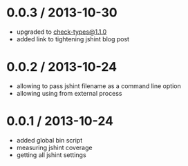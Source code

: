 
0.0.3 / 2013-10-30
==================

  * upgraded to check-types@1.1.0
  * added link to tightening jshint blog post

0.0.2 / 2013-10-24
==================

  * allowing to pass jshint filename as a command line option
  * allowing using from external process

0.0.1 / 2013-10-24
==================

  * added global bin script
  * measuring jshint coverage
  * getting all jshint settings
